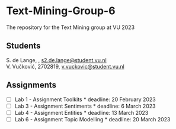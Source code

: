 # Text-Mining-Group-6
The repository for the Text Mining group at VU 2023

## Students

S. de Lange, , s2.de.lange@student.vu.nl  
V. Vučković, 2702819, v.vuckovic@student.vu.nl

## Assignments

- [ ] Lab 1 - Assignment Toolkits
		* deadline: 20 February 2023
- [ ] Lab 3 - Assignment Sentiments
		* deadline: 6 March 2023
- [ ] Lab 4 - Assignment Entities
		* deadline: 13 March 2023
- [ ] Lab 6 - Assignment Topic Modelling
		* deadline: 20 March 2023